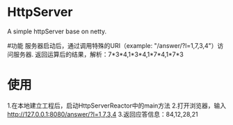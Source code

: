 # HttpServer
A simple httpServer base on netty.

#功能
服务器启动后，通过调用特殊的URI（example: "/answer/?l=1,7,3,4"）访问服务器.
返回运算后的结果，解析：7\*3\*4,1\*3\*4,1\*7\*4,1\*7\*3

# 使用
1.在本地建立工程后，启动HttpServerReactor中的main方法
2.打开浏览器，输入 http://127.0.0.1:8080/answer/?l=1,7,3,4
3.返回应答信息：84,12,28,21

